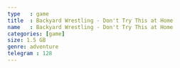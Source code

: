 ```yaml
---
type   : game
title  : Backyard Wrestling - Don't Try This at Home
name   : Backyard Wrestling - Don't Try This at Home
categories: [game]
size: 1.5 GB
genre: adventure
telegram : 128
---
```


